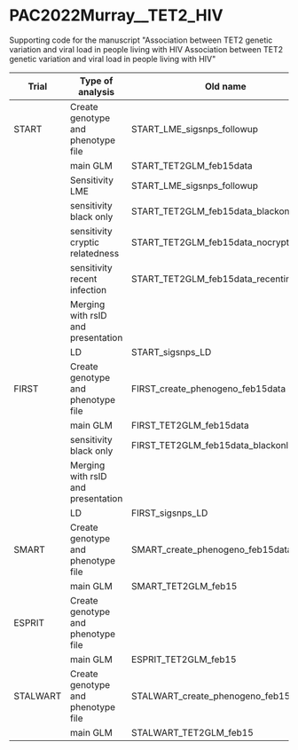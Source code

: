 # PAC2022Murray__TET2_HIV
Supporting code for the manuscript "Association between TET2 genetic variation and viral load in people living with HIV Association between TET2 genetic variation and viral load in people living with HIV"



| Trial    | Type of analysis                   | Old name                                | New name                                       |
|----------|------------------------------------|-----------------------------------------|------------------------------------------------|
| START    | Create genotype and phenotype file | START_LME_sigsnps_followup              | TET2manuscript_START_create_phenogeno          |
|          | main GLM                           | START_TET2GLM_feb15data                 | START_TET2GLM_feb15data                        |
|          | Sensitivity LME                    | START_LME_sigsnps_followup              | TET2manuscript_START_LME_sensitivity           |
|          | sensitivity black only             | START_TET2GLM_feb15data_blackonly       | TET2manuscript_START_GLM_sensitivity_blackonly |
|          | sensitivity cryptic relatedness    | START_TET2GLM_feb15data_nocryptic       |                                                |
|          | sensitivity recent infection       | START_TET2GLM_feb15data_recentinfection | TET2manuscript_START_GLM_sensitivity_recentinf |
|          | Merging with rsID and presentation |                                         |                                                |
|          | LD                                 | START_sigsnps_LD                        | TET2manuscript_START_LD                        |
| FIRST    | Create genotype and phenotype file | FIRST_create_phenogeno_feb15data        | TET2manuscript_FIRST_create_phenogeno          |
|          | main GLM                           | FIRST_TET2GLM_feb15data                 | TET2manuscript_FIRST_GLM_main                  |
|          | sensitivity black only             | FIRST_TET2GLM_feb15data_blackonly       | TET2manuscript_FIRST_GLM_sensitivity_blackonly |
|          | Merging with rsID and presentation |                                         |                                                |
|          | LD                                 | FIRST_sigsnps_LD                        |                                                |
| SMART    | Create genotype and phenotype file | SMART_create_phenogeno_feb15data        | TET2manuscript_SMART_create_phenogeno          |
|          | main GLM                           | SMART_TET2GLM_feb15                     | TET2manuscript_SMART_GLM_main                  |
| ESPRIT   | Create genotype and phenotype file |                                         |                                                |
|          | main GLM                           | ESPRIT_TET2GLM_feb15                    | TET2manuscript_ESPRIT_GLM_main                 |
| STALWART | Create genotype and phenotype file | STALWART_create_phenogeno_feb15         | TET2manuscript_STALWART_create_phenogeno       |
|          | main GLM                           | STALWART_TET2GLM_feb15                  |                                                |